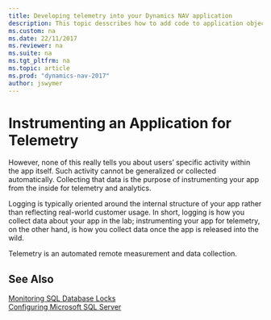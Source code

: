 ```yaml
---
title: Developing telemetry into your Dynamics NAV application
description: This topic desscribes how to add code to application objects that enables you to gather telemetry.
ms.custom: na
ms.date: 22/11/2017
ms.reviewer: na
ms.suite: na
ms.tgt_pltfrm: na
ms.topic: article
ms.prod: "dynamics-nav-2017"
author: jswymer
---
```

# Instrumenting an Application for Telemetry

However, none of this really tells you about users’ specific activity within the app itself. Such activity cannot be generalized or collected automatically. Collecting that data is the purpose of instrumenting your app from the inside for telemetry and analytics.

Logging is typically oriented around the internal structure of your app rather than reflecting real-world customer usage. In short, logging is how you collect data about your app in the lab; instrumenting your app for telemetry, on the other hand, is how you collect data once the app is released into the wild.

Telemetry is an automated remote measurement and data collection. 


## See Also
[Monitoring SQL Database Locks](Monitoring-Database-Locks.md)  
[Configuring Microsoft SQL Server](Configuring-Microsoft-SQL-Server.md)   
